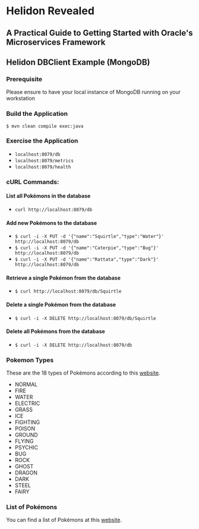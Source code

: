 # Helidon Revealed
## A Practical Guide to Getting Started with Oracle's Microservices Framework
## Helidon DBClient Example (MongoDB)

### Prerequisite

Please ensure to have your local instance of MongoDB running on your workstation

### Build the Application

`$ mvn clean compile exec:java`

### Exercise the Application

* `localhost:8079/db`
* `localhost:8079/metrics`
* `localhost:8079/health`

### cURL Commands:

#### List all Pokémons in the database

* `curl http://localhost:8079/db`

#### Add new Pokémons to the database

* `$ curl -i -X PUT -d '{"name":"Squirtle","type":"Water"}' http://localhost:8079/db`
* `$ curl -i -X PUT -d '{"name":"Caterpie","type":"Bug"}' http://localhost:8079/db`
* `$ curl -i -X PUT -d '{"name":"Rattata","type":"Dark"}' http://localhost:8079/db`

#### Retrieve a single Pokémon from the database

* `$ curl http://localhost:8079/db/Squirtle`

#### Delete a single Pokémon from the database

* `$ curl -i -X DELETE http://localhost:8079/db/Squirtle`

#### Delete all Pokémons from the database

* `$ curl -i -X DELETE http://localhost:8079/db`

### Pokemon Types

These are the 18 types of Pokémons according to this [website](https://pokemondb.net/type).

* NORMAL
* FIRE 
* WATER
* ELECTRIC
* GRASS
* ICE
* FIGHTING
* POISON
* GROUND
* FLYING
* PSYCHIC
* BUG
* ROCK
* GHOST
* DRAGON
* DARK
* STEEL
* FAIRY

### List of Pokémons

You can find a list of Pokémons at this [website](https://pokemondb.net/pokedex/all).
